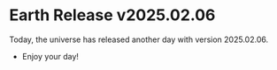 # Earth Release v2025.02.06
Today, the universe has released another day with version 2025.02.06.
- Enjoy your day!
